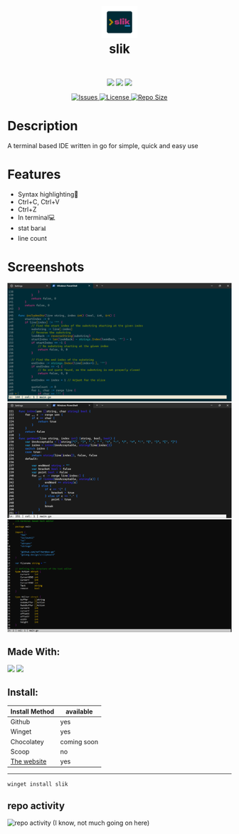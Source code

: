 <div align="center">
      <h1> <img src="https://raw.githubusercontent.com/BobdaProgrammer/slik/main/README_files/slik.png" width="80px"><br/>slik</h1>
     </div>
<p align="center"> <a href="https://github.com/BobdaProgrammer/slik" target="_blank"><img alt="" src="https://img.shields.io/badge/Github-302D41?style=for-the-badge&logo=github" style="vertical-align:center" /></a>
<a href="https://slik.softwarespot.top" target="_blank"><img alt="" src="https://img.shields.io/badge/Website-302D41?style=for-the-badge&logo=dribbble" style="vertical-align:center" /></a>
</p>
<p align="center">
    <a href="https://github.com/BobdaProgrammer/slik/pulse" target="_blank"><img src="https://img.shields.io/github/last-commit/BobdaProgrammer/slik?style=for-the-badge&logo=github&color=7dc4e4&logoColor=D9E0EE&labelColor=302D41"></a>
    <a href="https://github.com/BobdaProgrammer/slik/releases/latest" target="_blank"><img src="https://img.shields.io/github/v/release/BobdaProgrammer/slik?style=for-the-badge&logo=gitbook&color=8bd5ca&logoColor=D9E0EE&labelColor=302D41"></a>
    <a href="https://github.com/BobdaProgrammer/slik/stargazers" target="_blank"><img src="https://img.shields.io/github/stars/BobdaProgrammer/slik?style=for-the-badge&logo=apachespark&color=eed49f&logoColor=D9E0EE&labelColor=302D41"></a>
</p><p align="center">
      <a href="https://github.com/BobdaProgrammer/slik/issues" target="_blank">
      <img alt="Issues" src="https://img.shields.io/github/issues/BobdaProgrammer/slik?style=for-the-badge&logo=bilibili&color=F5E0DC&logoColor=D9E0EE&labelColor=302D41" />
    </a>  
       <a href="https://github.com/BobdaProgrammer/slik/blob/main/LICENSE" target="_blank">
      <img alt="License" src="https://img.shields.io/github/license/BobdaProgrammer/slik?style=for-the-badge&logo=starship&color=ee999f&logoColor=D9E0EE&labelColor=302D41" />
    </a>  
    <a href="https://github.com/BobdaProgrammer/slik" target="_blank">
      <img alt="Repo Size" src="https://img.shields.io/github/repo-size/BobdaProgrammer/slik?color=%23DDB6F2&label=SIZE&logo=codesandbox&style=for-the-badge&logoColor=D9E0EE&labelColor=302D41" />
    </a>
</p>

# Description
A terminal based IDE written in go for simple, quick and easy use

# Features
- Syntax highlighting🎨
- Ctrl+C, Ctrl+V
- Ctrl+Z
- In terminal💻
- stat bar📊
- line count 
# Screenshots
 <img src="https://github.com/BobdaProgrammer/slik/blob/main/README_files/terminalAppSolorizedDarkTheme.png?raw=true"> <img src="https://github.com/BobdaProgrammer/slik/blob/main/README_files/TerminalAppCustomTheme.png?raw=true"> <img src="https://github.com/BobdaProgrammer/slik/blob/main/README_files/cmd.png?raw=true">
## Made With:
![](https://img.shields.io/badge/termbox-4298B8.svg?style=for-the-badge&logoColor=white)
![](https://img.shields.io/badge/go-%2300ADD8.svg?style=for-the-badge&logo=go&logoColor=white)

## Install:
Install Method | available
----------------|----------
Github | yes
Winget|yes
Chocolatey| coming soon
Scoop|no
[The website](https://slik.softwarespot.top)| yes
---------------------------------
```
winget install slik
```

## repo activity
![repo activity](https://repobeats.axiom.co/api/embed/422af0aa7b11b63bae33a76468d8edad377a1fb3.svg "Repobeats analytics image")
(I know, not much going on here)


<!-- </> partially made with 💛 by readMD (https://readmd.itsvg.in) -->
    
